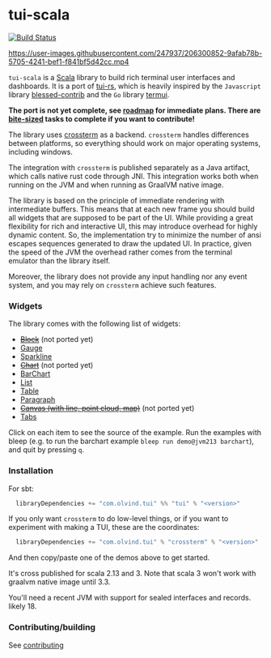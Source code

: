 # tui-scala

[![Build Status](https://github.com/oyvindberg/tui-scala/workflows/CI/badge.svg)](https://github.com/oyvindberg/tui-scala/actions?query=workflow%3ACI+)

https://user-images.githubusercontent.com/247937/206300852-9afab78b-5705-4241-bef1-f841bf5d42cc.mp4

`tui-scala` is a [Scala](https://www.scala-lang.org) library to build rich terminal
user interfaces and dashboards. It is a port of [tui-rs](https://github.com/fdehau/tui-rs), 
which is heavily inspired by the `Javascript`
library [blessed-contrib](https://github.com/yaronn/blessed-contrib) and the
`Go` library [termui](https://github.com/gizak/termui).

**The port is not yet complete, see [roadmap](https://github.com/oyvindberg/tui-scala/issues/15) for immediate plans.
There are [bite-sized](https://github.com/oyvindberg/tui-scala/issues?q=is%3Aissue+is%3Aopen+label%3A%22good+first+issue%22) 
tasks to complete if you want to contribute!**

The library uses [crossterm](https://github.com/crossterm-rs/crossterm) as a backend. 
`crossterm` handles differences between platforms, so everything should work on major operating systems, including windows.

The integration with `crossterm` is published separately as a Java artifact, which calls native rust code through JNI.
This integration works both when running on the JVM and when running as GraalVM native image.

The library is based on the principle of immediate rendering with intermediate
buffers. This means that at each new frame you should build all widgets that are
supposed to be part of the UI. While providing a great flexibility for rich and
interactive UI, this may introduce overhead for highly dynamic content. So, the
implementation try to minimize the number of ansi escapes sequences generated to
draw the updated UI. In practice, given the speed of the JVM the overhead rather
comes from the terminal emulator than the library itself.

Moreover, the library does not provide any input handling nor any event system, and
you may rely on `crossterm` achieve such features.

### Widgets

The library comes with the following list of widgets:

* ~~[Block](https://github.com/oyvindberg/tui-rs/blob/master/examples/block.scala)~~ (not ported yet)
* [Gauge](https://github.com/oyvindberg/tui-rs/blob/master/examples/gauge.scala)
* [Sparkline](https://github.com/oyvindberg/tui-rs/blob/master/examples/sparkline.scala)
* ~~[Chart](https://github.com/oyvindberg/tui-rs/blob/master/examples/chart.scala)~~ (not ported yet)
* [BarChart](https://github.com/oyvindberg/tui-rs/blob/master/examples/barchart.scala)
* [List](https://github.com/oyvindberg/tui-rs/blob/master/examples/list.scala)
* [Table](https://github.com/oyvindberg/tui-rs/blob/master/examples/table.scala)
* [Paragraph](https://github.com/oyvindberg/tui-rs/blob/master/examples/paragraph.scala)
* ~~[Canvas (with line, point cloud, map)](https://github.com/oyvindberg/tui-rs/blob/master/examples/canvas.scala)~~ (not ported yet)
* [Tabs](https://github.com/oyvindberg/tui-rs/blob/master/examples/tabs.scala)

Click on each item to see the source of the example. Run the examples with
bleep (e.g. to run the barchart example `bleep run demo@jvm213 barchart`), and quit by pressing `q`.

### Installation

For sbt:

```scala
  libraryDependencies += "com.olvind.tui" %% "tui" % "<version>"
```

If you only want `crossterm` to do low-level things, or if you want to experiment with making a TUI, these are the coordinates:
```scala
  libraryDependencies += "com.olvind.tui" % "crossterm" % "<version>"
```


And then copy/paste one of the demos above to get started.

It's cross published for scala 2.13 and 3. Note that scala 3 won't work with graalvm native image until 3.3. 

You'll need a recent JVM with support for sealed interfaces and records. likely 18. 

### Contributing/building

See [contributing](./contributing.md)

